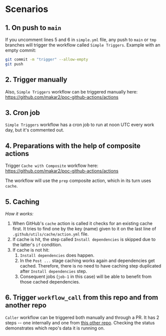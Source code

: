 # Scenarios

## 1. On push to `main`

If you uncomment lines 5 and 6 in `simple.yml` file, any push to `main` or `tmp` branches will trigger the workflow called `Simple Triggers`. Example with an empty commit:

```bash
git commit -m "trigger" --allow-empty
git push
```


## 2. Trigger manually

Also, `Simple Triggers` workflow can be triggered manually here: https://github.com/makar2/poc-github-actions/actions


## 3. Cron job

`Simple Triggers` workflow has a cron job to run at noon UTC every work day, but it's commented out.


## 4. Preparations with the help of composite actions

Trigger `Cache with Composite` workflow here: https://github.com/makar2/poc-github-actions/actions

The workflow will use the `prep` composite action, which in its turn uses `cache`.


## 5. Caching

*How it works:*

1. When GitHub's `cache` action is called it checks for an existing cache first. It tries to find one by the key (name) given to it on the last line of `.github/utils/cache/action.yml` file.
1. If cache is hit, the step called `Install dependencies` is skipped due to the latter's `if` condition.
1. If cache is not hit:
    1. `Install dependencies` does happen.
    1. In the `Post ...` stage caching works again and dependencies get cached. Therefore, there is no need to have caching step duplicated after `Install dependencies` step.
    1. Consequent jobs (`job-1` in this case) will be able to benefit from those cached dependencies.


## 6. Trigger `workflow_call` from this repo and from another repo

`Caller` workflow can be triggered both manually and through a PR. It has 2 steps -- one internally and one from [this other repo](https://github.com/makar2/for-poc-github-actions). Checking the status demonstrates which repo's data it is running on.
